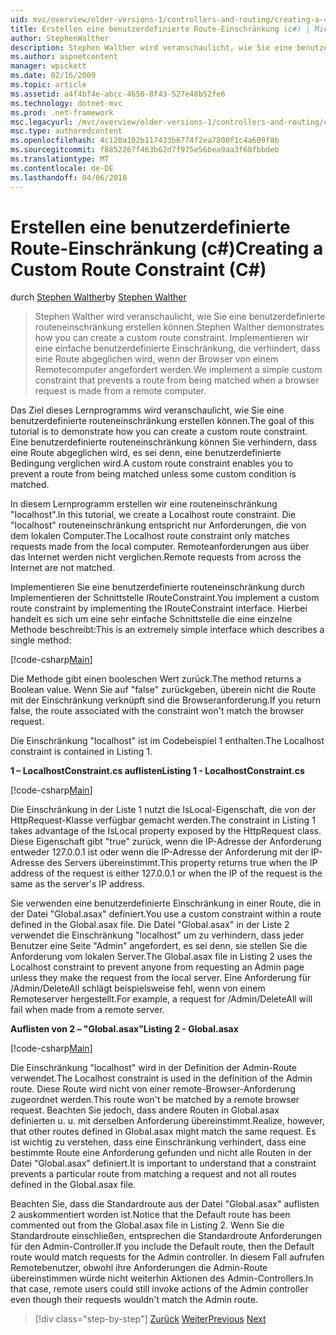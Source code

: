 ```yaml
---
uid: mvc/overview/older-versions-1/controllers-and-routing/creating-a-custom-route-constraint-cs
title: Erstellen eine benutzerdefinierte Route-Einschränkung (c#) | Microsoft Docs
author: StephenWalther
description: Stephen Walther wird veranschaulicht, wie Sie eine benutzerdefinierte routeneinschränkung erstellen können. Implementieren wir eine einfache benutzerdefinierte Einschränkung, die verhindert, dass eine Route wird abgeglichen, w...
ms.author: aspnetcontent
manager: wpickett
ms.date: 02/16/2009
ms.topic: article
ms.assetid: a4f4bf4e-abcc-4650-8f43-527e48b52fe6
ms.technology: dotnet-mvc
ms.prod: .net-framework
msc.legacyurl: /mvc/overview/older-versions-1/controllers-and-routing/creating-a-custom-route-constraint-cs
msc.type: authoredcontent
ms.openlocfilehash: 4c120a102b117433b6774f2ea7800f1c4a609f8b
ms.sourcegitcommit: f8852267f463b62d7f975e56bea9aa3f68fbbdeb
ms.translationtype: MT
ms.contentlocale: de-DE
ms.lasthandoff: 04/06/2018
---
```

<a name="creating-a-custom-route-constraint-c"></a><span data-ttu-id="8e67a-104">Erstellen eine benutzerdefinierte Route-Einschränkung (c#)</span><span class="sxs-lookup"><span data-stu-id="8e67a-104">Creating a Custom Route Constraint (C#)</span></span>
====================
<span data-ttu-id="8e67a-105">durch [Stephen Walther](https://github.com/StephenWalther)</span><span class="sxs-lookup"><span data-stu-id="8e67a-105">by [Stephen Walther](https://github.com/StephenWalther)</span></span>

> <span data-ttu-id="8e67a-106">Stephen Walther wird veranschaulicht, wie Sie eine benutzerdefinierte routeneinschränkung erstellen können.</span><span class="sxs-lookup"><span data-stu-id="8e67a-106">Stephen Walther demonstrates how you can create a custom route constraint.</span></span> <span data-ttu-id="8e67a-107">Implementieren wir eine einfache benutzerdefinierte Einschränkung, die verhindert, dass eine Route abgeglichen wird, wenn der Browser von einem Remotecomputer angefordert werden.</span><span class="sxs-lookup"><span data-stu-id="8e67a-107">We implement a simple custom constraint that prevents a route from being matched when a browser request is made from a remote computer.</span></span>


<span data-ttu-id="8e67a-108">Das Ziel dieses Lernprogramms wird veranschaulicht, wie Sie eine benutzerdefinierte routeneinschränkung erstellen können.</span><span class="sxs-lookup"><span data-stu-id="8e67a-108">The goal of this tutorial is to demonstrate how you can create a custom route constraint.</span></span> <span data-ttu-id="8e67a-109">Eine benutzerdefinierte routeneinschränkung können Sie verhindern, dass eine Route abgeglichen wird, es sei denn, eine benutzerdefinierte Bedingung verglichen wird.</span><span class="sxs-lookup"><span data-stu-id="8e67a-109">A custom route constraint enables you to prevent a route from being matched unless some custom condition is matched.</span></span>

<span data-ttu-id="8e67a-110">In diesem Lernprogramm erstellen wir eine routeneinschränkung "localhost".</span><span class="sxs-lookup"><span data-stu-id="8e67a-110">In this tutorial, we create a Localhost route constraint.</span></span> <span data-ttu-id="8e67a-111">Die "localhost" routeneinschränkung entspricht nur Anforderungen, die von dem lokalen Computer.</span><span class="sxs-lookup"><span data-stu-id="8e67a-111">The Localhost route constraint only matches requests made from the local computer.</span></span> <span data-ttu-id="8e67a-112">Remoteanforderungen aus über das Internet werden nicht verglichen.</span><span class="sxs-lookup"><span data-stu-id="8e67a-112">Remote requests from across the Internet are not matched.</span></span>

<span data-ttu-id="8e67a-113">Implementieren Sie eine benutzerdefinierte routeneinschränkung durch Implementieren der Schnittstelle IRouteConstraint.</span><span class="sxs-lookup"><span data-stu-id="8e67a-113">You implement a custom route constraint by implementing the IRouteConstraint interface.</span></span> <span data-ttu-id="8e67a-114">Hierbei handelt es sich um eine sehr einfache Schnittstelle die eine einzelne Methode beschreibt:</span><span class="sxs-lookup"><span data-stu-id="8e67a-114">This is an extremely simple interface which describes a single method:</span></span>

[!code-csharp[Main](creating-a-custom-route-constraint-cs/samples/sample1.cs)]

<span data-ttu-id="8e67a-115">Die Methode gibt einen booleschen Wert zurück.</span><span class="sxs-lookup"><span data-stu-id="8e67a-115">The method returns a Boolean value.</span></span> <span data-ttu-id="8e67a-116">Wenn Sie auf "false" zurückgeben, überein nicht die Route mit der Einschränkung verknüpft sind die Browseranforderung.</span><span class="sxs-lookup"><span data-stu-id="8e67a-116">If you return false, the route associated with the constraint won't match the browser request.</span></span>

<span data-ttu-id="8e67a-117">Die Einschränkung "localhost" ist im Codebeispiel 1 enthalten.</span><span class="sxs-lookup"><span data-stu-id="8e67a-117">The Localhost constraint is contained in Listing 1.</span></span>

<span data-ttu-id="8e67a-118">**1 – LocalhostConstraint.cs auflisten**</span><span class="sxs-lookup"><span data-stu-id="8e67a-118">**Listing 1 - LocalhostConstraint.cs**</span></span>

[!code-csharp[Main](creating-a-custom-route-constraint-cs/samples/sample2.cs)]

<span data-ttu-id="8e67a-119">Die Einschränkung in der Liste 1 nutzt die IsLocal-Eigenschaft, die von der HttpRequest-Klasse verfügbar gemacht werden.</span><span class="sxs-lookup"><span data-stu-id="8e67a-119">The constraint in Listing 1 takes advantage of the IsLocal property exposed by the HttpRequest class.</span></span> <span data-ttu-id="8e67a-120">Diese Eigenschaft gibt "true" zurück, wenn die IP-Adresse der Anforderung entweder 127.0.0.1 ist oder wenn die IP-Adresse der Anforderung mit der IP-Adresse des Servers übereinstimmt.</span><span class="sxs-lookup"><span data-stu-id="8e67a-120">This property returns true when the IP address of the request is either 127.0.0.1 or when the IP of the request is the same as the server's IP address.</span></span>

<span data-ttu-id="8e67a-121">Sie verwenden eine benutzerdefinierte Einschränkung in einer Route, die in der Datei "Global.asax" definiert.</span><span class="sxs-lookup"><span data-stu-id="8e67a-121">You use a custom constraint within a route defined in the Global.asax file.</span></span> <span data-ttu-id="8e67a-122">Die Datei "Global.asax" in der Liste 2 verwendet die Einschränkung "localhost" um zu verhindern, dass jeder Benutzer eine Seite "Admin" angefordert, es sei denn, sie stellen Sie die Anforderung vom lokalen Server.</span><span class="sxs-lookup"><span data-stu-id="8e67a-122">The Global.asax file in Listing 2 uses the Localhost constraint to prevent anyone from requesting an Admin page unless they make the request from the local server.</span></span> <span data-ttu-id="8e67a-123">Eine Anforderung für /Admin/DeleteAll schlägt beispielsweise fehl, wenn von einem Remoteserver hergestellt.</span><span class="sxs-lookup"><span data-stu-id="8e67a-123">For example, a request for /Admin/DeleteAll will fail when made from a remote server.</span></span>

<span data-ttu-id="8e67a-124">**Auflisten von 2 – "Global.asax"**</span><span class="sxs-lookup"><span data-stu-id="8e67a-124">**Listing 2 - Global.asax**</span></span>

[!code-csharp[Main](creating-a-custom-route-constraint-cs/samples/sample3.cs)]

<span data-ttu-id="8e67a-125">Die Einschränkung "localhost" wird in der Definition der Admin-Route verwendet.</span><span class="sxs-lookup"><span data-stu-id="8e67a-125">The Localhost constraint is used in the definition of the Admin route.</span></span> <span data-ttu-id="8e67a-126">Diese Route wird nicht von einer remote-Browser-Anforderung zugeordnet werden.</span><span class="sxs-lookup"><span data-stu-id="8e67a-126">This route won't be matched by a remote browser request.</span></span> <span data-ttu-id="8e67a-127">Beachten Sie jedoch, dass andere Routen in Global.asax definierten u. u. mit derselben Anforderung übereinstimmt.</span><span class="sxs-lookup"><span data-stu-id="8e67a-127">Realize, however, that other routes defined in Global.asax might match the same request.</span></span> <span data-ttu-id="8e67a-128">Es ist wichtig zu verstehen, dass eine Einschränkung verhindert, dass eine bestimmte Route eine Anforderung gefunden und nicht alle Routen in der Datei "Global.asax" definiert.</span><span class="sxs-lookup"><span data-stu-id="8e67a-128">It is important to understand that a constraint prevents a particular route from matching a request and not all routes defined in the Global.asax file.</span></span>

<span data-ttu-id="8e67a-129">Beachten Sie, dass die Standardroute aus der Datei "Global.asax" auflisten 2 auskommentiert worden ist.</span><span class="sxs-lookup"><span data-stu-id="8e67a-129">Notice that the Default route has been commented out from the Global.asax file in Listing 2.</span></span> <span data-ttu-id="8e67a-130">Wenn Sie die Standardroute einschließen, entsprechen die Standardroute Anforderungen für den Admin-Controller.</span><span class="sxs-lookup"><span data-stu-id="8e67a-130">If you include the Default route, then the Default route would match requests for the Admin controller.</span></span> <span data-ttu-id="8e67a-131">In diesem Fall aufrufen Remotebenutzer, obwohl ihre Anforderungen die Admin-Route übereinstimmen würde nicht weiterhin Aktionen des Admin-Controllers.</span><span class="sxs-lookup"><span data-stu-id="8e67a-131">In that case, remote users could still invoke actions of the Admin controller even though their requests wouldn't match the Admin route.</span></span>

> [!div class="step-by-step"]
> <span data-ttu-id="8e67a-132">[Zurück](creating-a-route-constraint-cs.md)
> [Weiter](asp-net-mvc-controller-overview-vb.md)</span><span class="sxs-lookup"><span data-stu-id="8e67a-132">[Previous](creating-a-route-constraint-cs.md)
[Next](asp-net-mvc-controller-overview-vb.md)</span></span>
